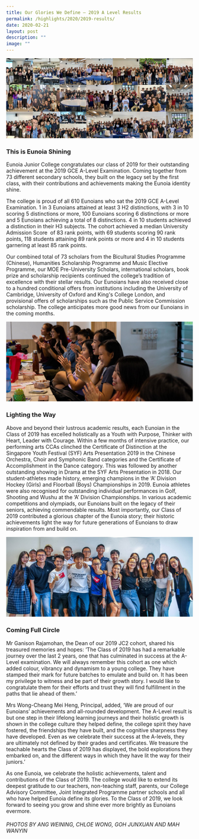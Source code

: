 ```yaml
---
title: Our Glories We Define – 2019 A Level Results
permalink: /highlights/2020/2019-results/
date: 2020-02-21
layout: post
description: ""
image: ""
---
```

![](/images/2020results_banner-1.jpg)

### This is Eunoia Shining

Eunoia Junior College congratulates our class of 2019 for their outstanding achievement at the 2019 GCE A-Level Examination. Coming together from 73 different secondary schools, they built on the legacy set by the first class, with their contributions and achievements making the Eunoia identity shine.

The college is proud of all 610 Eunoians who sat the 2019 GCE A-Level Examination. 1 in 3 Eunoians attained at least 3 H2 distinctions, with 3 in 10 scoring 5 distinctions or more, 100 Eunoians scoring 6 distinctions or more and 5 Eunoians achieving a total of 8 distinctions. 4 in 10 students achieved a distinction in their H3 subjects. The cohort achieved a median University Admission Score  of 83 rank points, with 69 students scoring 90 rank points, 118 students attaining 89 rank points or more and 4 in 10 students garnering at least 85 rank points.

Our combined total of 73 scholars from the Bicultural Studies Programme (Chinese), Humanities Scholarship Programme and Music Elective Programme, our MOE Pre-University Scholars, international scholars, book prize and scholarship recipients continued the college’s tradition of excellence with their stellar results. Our Eunoians have also received close to a hundred conditional offers from institutions including the University of Cambridge, University of Oxford and King's College London, and provisional offers of scholarships such as the Public Service Commission scholarship. The college anticipates more good news from our Eunoians in the coming months.

![](/images/2020results_rejoice.jpg)

### Lighting the Way

Above and beyond their lustrous academic results, each Eunoian in the Class of 2019 has excelled holistically as a Youth with Purpose, Thinker with Heart, Leader with Courage. Within a few months of intensive practice, our performing arts CCAs clinched the Certificate of Distinction at the Singapore Youth Festival (SYF) Arts Presentation 2019 in the Chinese Orchestra, Choir and Symphonic Band categories and the Certificate of Accomplishment in the Dance category. This was followed by another outstanding showing in Drama at the SYF Arts Presentation in 2018. Our student-athletes made history, emerging champions in the ‘A’ Division Hockey (Girls) and Floorball (Boys) Championships in 2019. Eunoia athletes were also recognised for outstanding individual performances in Golf, Shooting and Wushu at the ‘A’ Division Championships. In various academic competitions and olympiads, our Eunoians built on the legacy of their seniors, achieving commendable results. Most importantly, our Class of 2019 contributed a glorious chapter of the Eunoia story; their historic achievements light the way for future generations of Eunoians to draw inspiration from and build on.

![](/images/2020result_class2.jpg)

### Coming Full Circle

Mr Ganison Rajamohan, the Dean of our 2019 JC2 cohort, shared his treasured memories and hopes: ‘The Class of 2019 has had a remarkable journey over the last 2 years, one that has culminated in success at the A-Level examination. We will always remember this cohort as one which added colour, vibrancy and dynamism to a young college. They have stamped their mark for future batches to emulate and build on. It has been my privilege to witness and be part of their growth story. I would like to congratulate them for their efforts and trust they will find fulfillment in the paths that lie ahead of them.’

Mrs Wong-Cheang Mei Heng, Principal, added, ‘We are proud of our Eunoians’ achievements and all-rounded development. The A-Level result is but one step in their lifelong learning journeys and their holistic growth is shown in the college culture they helped define, the college spirit they have fostered, the friendships they have built, and the cognitive sharpness they have developed. Even as we celebrate their success at the A-levels, they are ultimately not defined by their grades and certificates. We treasure the teachable hearts the Class of 2019 has displayed, the bold explorations they embarked on, and the different ways in which they have lit the way for their juniors.’

As one Eunoia, we celebrate the holistic achievements, talent and contributions of the Class of 2019. The college would like to extend its deepest gratitude to our teachers, non-teaching staff, parents, our College Advisory Committee, Joint Integrated Programme partner schools and all who have helped Eunoia define its glories. To the Class of 2019, we look forward to seeing you grow and shine ever more brightly as Eunoians evermore.

###### PHOTOS BY ANG WEINING, CHLOE WONG, GOH JUNXUAN AND MAH WANYIN